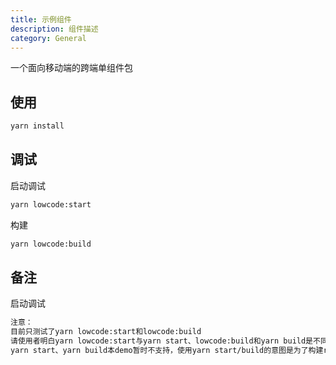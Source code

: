 ```yaml
---
title: 示例组件
description: 组件描述
category: General
---
```


一个面向移动端的跨端单组件包

## 使用

```bash
yarn install
```


## 调试
启动调试

```bash
yarn lowcode:start
```

构建

```bash
yarn lowcode:build
```

## 备注
启动调试
```bash
注意：
目前只测试了yarn lowcode:start和lowcode:build
请使用者明白yarn lowcode:start与yarn start、lowcode:build和yarn build是不同的，yarn lowcode:start/build是构建低代码相关，yarn start/build是rax相关，二者底层依赖的基建是不同的，如果本demo想要支持yarn start/build，那么最好基于rax模板创建一个demo，然后将src内容拷贝到raxdemo中去；最好的方案是改造本工程同时支持yarn lowcode:start/build和yarn start/build，如果有人想改造，本人可以提供修改建议
yarn start、yarn build本demo暂时不支持，使用yarn start/build的意图是为了构建rax相关内容，但此demo是基于低代码模版创建的，所以yarn start/build会有问题
```
